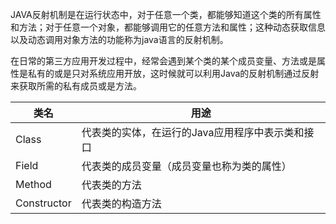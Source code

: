 JAVA反射机制是在运行状态中，对于任意一个类，都能够知道这个类的所有属性和方法；对于任意一个对象，都能够调用它的任意方法和属性；这种动态获取信息以及动态调用对象方法的功能称为java语言的反射机制。

在日常的第三方应用开发过程中，经常会遇到某个类的某个成员变量、方法或是属性是私有的或是只对系统应用开放，这时候就可以利用Java的反射机制通过反射来获取所需的私有成员或是方法。

类名|用途
-|-
Class | 代表类的实体，在运行的Java应用程序中表示类和接口
Field|	代表类的成员变量（成员变量也称为类的属性）
Method|	代表类的方法
Constructor|	代表类的构造方法